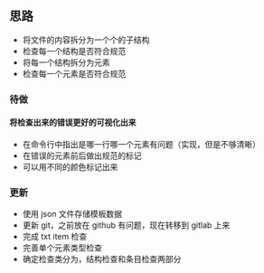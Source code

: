 
## 思路

* 将文件的内容拆分为一个个的子结构
* 检查每一个结构是否符合规范
* 将每一个结构拆分为元素
* 检查每一个元素是否符合规范


### 待做

#### 将检查出来的错误更好的可视化出来
* 在命令行中指出是哪一行哪一个元素有问题（实现，但是不够清晰）
* 在错误的元素前后做出规范的标记
* 可以用不同的颜色标记出来



### 更新
* 使用 json 文件存储模板数据
* 更新 git，之前放在 github 有问题，现在转移到 gitlab 上来
* 完成 txt item 检查
* 完善单个元素类型检查
* 确定检查类分为，结构检查和条目检查两部分





